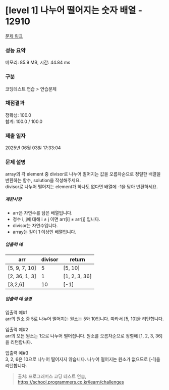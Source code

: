 # [level 1] 나누어 떨어지는 숫자 배열 - 12910 

[문제 링크](https://school.programmers.co.kr/learn/courses/30/lessons/12910) 

### 성능 요약

메모리: 85.9 MB, 시간: 44.84 ms

### 구분

코딩테스트 연습 > 연습문제

### 채점결과

정확성: 100.0<br/>합계: 100.0 / 100.0

### 제출 일자

2025년 06월 03일 17:33:04

### 문제 설명

<p>array의 각 element 중 divisor로 나누어 떨어지는 값을 오름차순으로 정렬한 배열을 반환하는 함수, solution을 작성해주세요.<br>
divisor로 나누어 떨어지는 element가 하나도 없다면 배열에 -1을 담아 반환하세요. </p>

<h5>제한사항</h5>

<ul>
<li>arr은 자연수를 담은 배열입니다.</li>
<li>정수 i, j에 대해 i ≠ j 이면 arr[i] ≠ arr[j] 입니다.</li>
<li>divisor는 자연수입니다.</li>
<li>array는 길이 1 이상인 배열입니다.</li>
</ul>

<h5>입출력 예</h5>
<table class="table">
        <thead><tr>
<th>arr</th>
<th>divisor</th>
<th>return</th>
</tr>
</thead>
        <tbody><tr>
<td>[5, 9, 7, 10]</td>
<td>5</td>
<td>[5, 10]</td>
</tr>
<tr>
<td>[2, 36, 1, 3]</td>
<td>1</td>
<td>[1, 2, 3, 36]</td>
</tr>
<tr>
<td>[3,2,6]</td>
<td>10</td>
<td>[-1]</td>
</tr>
</tbody>
      </table>
<h5>입출력 예 설명</h5>

<p>입출력 예#1<br>
arr의 원소 중 5로 나누어 떨어지는 원소는 5와 10입니다. 따라서 [5, 10]을 리턴합니다.</p>

<p>입출력 예#2<br>
arr의 모든 원소는 1으로 나누어 떨어집니다. 원소를 오름차순으로 정렬해 [1, 2, 3, 36]을 리턴합니다.</p>

<p>입출력 예#3<br>
3, 2, 6은 10으로 나누어 떨어지지 않습니다. 나누어 떨어지는 원소가 없으므로 [-1]을 리턴합니다.</p>


> 출처: 프로그래머스 코딩 테스트 연습, https://school.programmers.co.kr/learn/challenges
